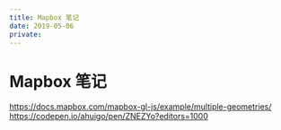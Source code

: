 ```yaml
---
title: Mapbox 笔记
date: 2019-05-06
private:
---
```

# Mapbox 笔记

https://docs.mapbox.com/mapbox-gl-js/example/multiple-geometries/
https://codepen.io/ahuigo/pen/ZNEZYo?editors=1000
